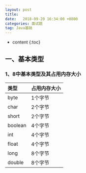 ```yaml
---
layout: post
title:  
date:   2018-09-20 16:34:00 +0800
categories: 面试题
tag: Java基础
---
```


* content
{:toc}


## 一、基本类型
### 1、8中基本类型及其占用内存大小

| 类型 | 占用内存大小 |
| :---- | :------------ |
| byte | 1个字节 |
| char | 2个字节 |
| short | 2个字节 |
| boolean | 4个字节 |
| int | 4个字节 |
| float | 4个字节 |
| long | 8个字节 |
| double | 8个字节 |

